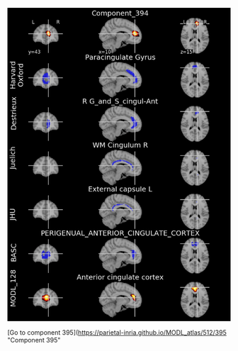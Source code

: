 


![394](preliminary/394.jpg "Component 394")

[Go to component 395](https://parietal-inria.github.io/MODL_atlas/512/395 "Component 395"